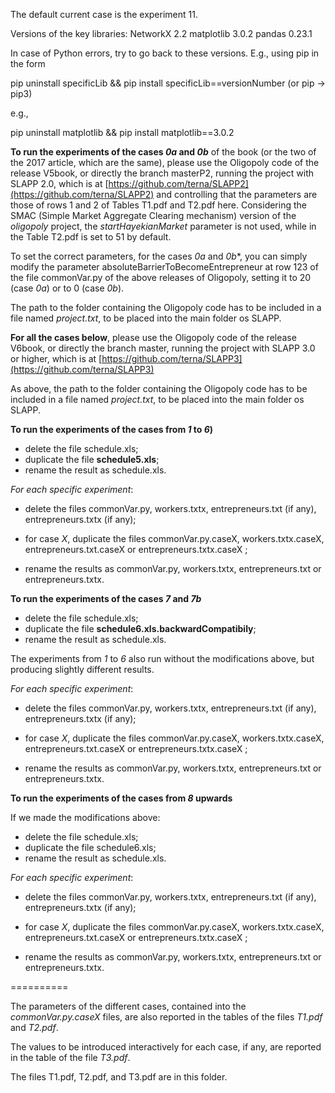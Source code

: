 The default current case is the experiment 11.


Versions of the key libraries:
NetworkX 2.2
matplotlib 3.0.2
pandas 0.23.1

In case of Python errors, try to go back to these versions. E.g., using pip in the form

pip uninstall specificLib && pip install specificLib==versionNumber
(or pip -> pip3)

e.g.,

pip uninstall matplotlib && pip install matplotlib==3.0.2


**To run the experiments of the cases *0a* and *0b*** of the book (or the two of the 2017 article, which are the same),
please use the Oligopoly code of the release V5book, or directly the branch masterP2, running the project with SLAPP 2.0,
which is at [https://github.com/terna/SLAPP2](https://github.com/terna/SLAPP2) and controlling that the parameters are those of rows 1 and 2 of Tables T1.pdf and T2.pdf here. Considering the SMAC (Simple Market Aggregate Clearing mechanism)  version of the *oligopoly* project, the *startHayekianMarket* parameter is not used, while in the Table T2.pdf is set to 51 by default.

To set the correct parameters, for the cases *0a* and *0b**, you can simply modify the parameter absoluteBarrierToBecomeEntrepreneur at row 123 of the file commonVar.py of the above releases of Oligopoly, setting it to 20 (case *0a*) or to 0 (case *0b*).

The path to the folder containing the Oligopoly code has to be included in a file named *project.txt*, to be placed into the main folder os SLAPP.

**For all the cases below**, please use the Oligopoly code of the release V6book, or directly the branch master, running the project with SLAPP 3.0 or higher,
which is at [https://github.com/terna/SLAPP3](https://github.com/terna/SLAPP3)

As above, the path to the folder containing the Oligopoly code has to be included in a file named *project.txt*, to be placed into the main folder os SLAPP.

**To run the experiments of the cases from *1* to *6*)**

* delete the file schedule.xls;
* duplicate the file **schedule5.xls**;
* rename the result as schedule.xls.

*For each specific experiment*:
* delete the files commonVar.py,  workers.txtx, entrepreneurs.txt (if any), entrepreneurs.txtx (if any);

* for case *X*, duplicate the files commonVar.py.caseX, workers.txtx.caseX, entrepreneurs.txt.caseX or entrepreneurs.txtx.caseX ;

* rename the results as commonVar.py,  workers.txtx, entrepreneurs.txt or entrepreneurs.txtx.

**To run the experiments of the cases *7* and *7b***
* delete the file schedule.xls;
* duplicate the file **schedule6.xls.backwardCompatibily**;
* rename the result as schedule.xls.

The experiments from *1* to *6* also run without the modifications above, but producing slightly different results.

*For each specific experiment*:
* delete the files commonVar.py,  workers.txtx, entrepreneurs.txt (if any), entrepreneurs.txtx (if any);

* for case *X*, duplicate the files commonVar.py.caseX, workers.txtx.caseX, entrepreneurs.txt.caseX or entrepreneurs.txtx.caseX ;

* rename the results as commonVar.py,  workers.txtx, entrepreneurs.txt or entrepreneurs.txtx.

**To run the experiments of the cases from *8* upwards**

If we made the modifications above:
* delete the file schedule.xls;
* duplicate the file schedule6.xls;
* rename the result as schedule.xls.

*For each specific experiment*:
* delete the files commonVar.py,  workers.txtx, entrepreneurs.txt (if any), entrepreneurs.txtx (if any);

* for case *X*, duplicate the files commonVar.py.caseX, workers.txtx.caseX, entrepreneurs.txt.caseX or entrepreneurs.txtx.caseX ;

* rename the results as commonVar.py,  workers.txtx, entrepreneurs.txt or entrepreneurs.txtx.

==========

The parameters of the different cases, contained into the *commonVar.py.caseX* files, are also reported in the tables of the files *T1.pdf* and *T2.pdf*.

The values to be introduced interactively for each case, if any, are reported in the table of the file *T3.pdf*.

The files T1.pdf, T2.pdf, and T3.pdf are in this folder.
